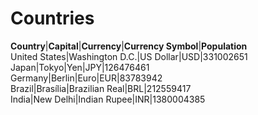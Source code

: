 # Countries
**Country**|**Capital**|**Currency**|**Currency Symbol**|**Population**  
United States|Washington D.C.|US Dollar|USD|331002651  
Japan|Tokyo|Yen|JPY|126476461   
Germany|Berlin|Euro|EUR|83783942  
Brazil|Brasília|Brazilian Real|BRL|212559417  
India|New Delhi|Indian Rupee|INR|1380004385  